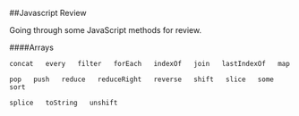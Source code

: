 ##Javascript Review

Going through some JavaScript methods for review.

####Arrays

```
concat   every   filter   forEach   indexOf   join   lastIndexOf   map

pop   push   reduce   reduceRight   reverse   shift   slice   some   sort

splice   toString   unshift   	

```
